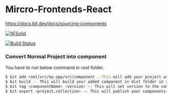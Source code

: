 # Mircro-Frontends-React

https://docs.bit.dev/docs/sourcing-components

[![N|Solid](https://cldup.com/dTxpPi9lDf.thumb.png)](https://nodesource.com/products/nsolid)

[![Build Status](https://travis-ci.org/joemccann/dillinger.svg?branch=master)](https://travis-ci.org/joemccann/dillinger)

### Convert Normal Project into component
You have to run below command in root folder.
   ```sh
$ bit add root/src/my-app/src/component --This will add your project as component in your local memory
$ bit build -- This will build your added component in dist folder in your root folder
$ bit tag <componentName> <version> -- This will set version to the component
$ bit export <project.collection> -- This will publish your components in bit NPM  
```

